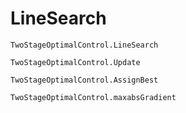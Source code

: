 # LineSearch

```@docs
TwoStageOptimalControl.LineSearch
```

```@docs
TwoStageOptimalControl.Update
```

```@docs
TwoStageOptimalControl.AssignBest
```

```@docs
TwoStageOptimalControl.maxabsGradient
```